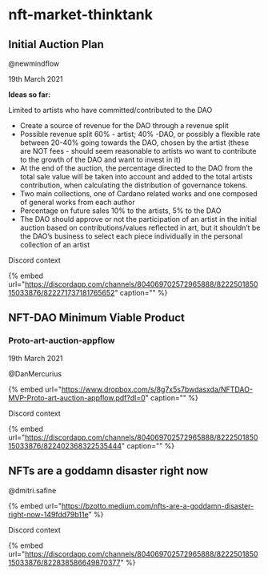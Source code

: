 # nft-market-thinktank

## Initial Auction Plan

@newmindflow

19th March 2021

**Ideas so far:**

Limited to artists who have committed/contributed to the DAO

* Create a source of revenue for the DAO through a revenue split
* Possible revenue split 60% - artist; 40% -DAO, or possibly a flexible rate between 20-40% going towards the DAO, chosen by the artist \(these are NOT fees - should seem reasonable to artists wo want to contribute to the growth of the DAO and want to invest in it\)
* At the end of the auction, the percentage directed to the DAO from the total sale value will be taken into account and added to the total artists contribution, when calculating the distribution of governance tokens.
* Two main collections, one of Cardano related works and one composed of general works from each author
* Percentage on future sales 10% to the artists, 5% to the DAO
* The DAO should approve or not the participation of an artist in the initial auction based on contributions/values reflected in art, but it shouldn’t be the DAO’s business to select each piece individually in the personal collection of an artist

Discord context

{% embed url="https://discordapp.com/channels/804069702572965888/822250185015033876/822271737181765652" caption="" %}

## NFT-DAO Minimum Viable Product

### Proto-art-auction-appflow

19th March 2021

@DanMercurius

{% embed url="https://www.dropbox.com/s/8g7x5s7bwdasxda/NFTDAO-MVP-Proto-art-auction-appflow.pdf?dl=0" caption="" %}

Discord context

{% embed url="https://discordapp.com/channels/804069702572965888/822250185015033876/822402368322535444" caption="" %}

## NFTs are a goddamn disaster right now <a id="9ccf"></a>

@dmitri.safine

{% embed url="https://bzotto.medium.com/nfts-are-a-goddamn-disaster-right-now-149fdd79b11e" %}

Discord context

{% embed url="https://discordapp.com/channels/804069702572965888/822250185015033876/822838586649870377" %}




